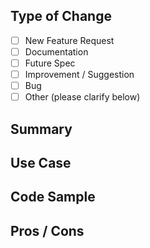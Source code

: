 ## Type of Change
- [ ] New Feature Request
- [ ] Documentation
- [ ] Future Spec
- [ ] Improvement / Suggestion
- [ ] Bug
- [ ] Other (please clarify below)

## Summary
<!-- Please provide as much detail as possible about the proposal and value to the project / community. -->

## Use Case
<!-- How would or should it be used / useful -->

## Code Sample
<!-- code snippet to illustrate -->

## Pros / Cons
<!-- some comments regarding the strengths / weaknesses, pitfalls, edge cases, etc of the proposal -->